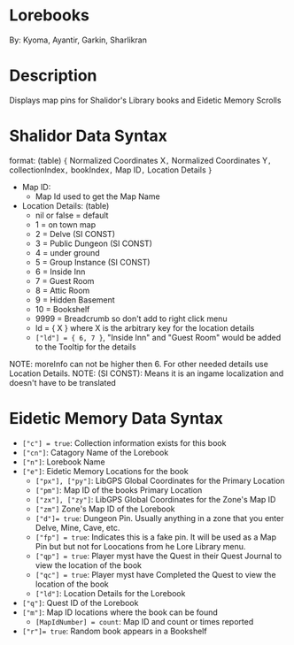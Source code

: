 # Lorebooks

By: Kyoma, Ayantir, Garkin, Sharlikran

# Description

Displays map pins for Shalidor's Library books and Eidetic Memory Scrolls

# Shalidor Data Syntax

format: (table) `{` Normalized Coordinates X`,` Normalized Coordinates Y`,` collectionIndex`,` bookIndex`,` Map ID`,` Location Details `}`

- Map ID:
  - Map Id used to get the Map Name
- Location Details: (table)
  - nil or false = default
  - 1 = on town map
  - 2 = Delve (SI CONST)
  - 3 = Public Dungeon (SI CONST)
  - 4 = under ground
  - 5 = Group Instance (SI CONST)
  - 6 = Inside Inn
  - 7 = Guest Room
  - 8 = Attic Room
  - 9 = Hidden Basement
  - 10 = Bookshelf
  - 9999 = Breadcrumb so don't add to right click menu
  - ld = { X } where X is the arbitrary key for the location details
  - `["ld"] = { 6, 7 }`, "Inside Inn" and "Guest Room" would be added to the Tooltip for the details

NOTE: moreInfo can not be higher then 6. For other needed details use Location Details.
NOTE: (SI CONST): Means it is an ingame localization and doesn't have to be translated

# Eidetic Memory Data Syntax

- `["c"] = true`: Collection information exists for this book
- `["cn"]`: Catagory Name of the Lorebook
- `["n"]`: Lorebook Name
- `["e"]`: Eidetic Memory Locations for the book
  - `["px"], ["py"]`: LibGPS Global Coordinates for the Primary Location
  - `["pm"]`: Map ID of the books Primary Location
  - `["zx"], ["zy"]`: LibGPS Global Coordinates for the Zone's Map ID
  - `["zm"]` Zone's Map ID of the Lorebook
  - `["d"]= true`: Dungeon Pin. Usually anything in a zone that you enter Delve, Mine, Cave, etc.
  - `["fp"] = true`: Indicates this is a fake pin. It will be used as a Map Pin but but not for Loocations from he Lore Library menu.
  - `["qp"] = true`: Player myst have the Quest in their Quest Journal to view the location of the book
  - `["qc"] = true`: Player myst have Completed the Quest to view the location of the book
  - `["ld"]`: Location Details for the Lorebook
- `["q"]`: Quest ID of the Lorebook
- `["m"]`: Map ID locations where the book can be found
  - `[MapIdNumber] = count`: Map ID and count or times reported
- `["r"]= true`: Random book appears in a Bookshelf
